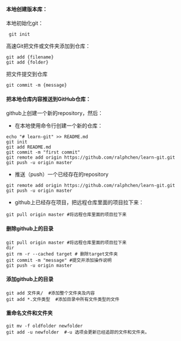 #### 本地创建版本库：

本地初始化git：

```
 git init
```

高速Git把文件或文件夹添加到仓库：

```
git add {filename}
git add {folder}
```

把文件提交到仓库

```
git commit -m {message}
```



#### 把本地仓库内容推送到GitHub仓库：

github上创建一个新的repository，然后：

- 在本地使用命令行创建一个新的仓库：


```
echo "# learn-git" >> README.md
git init
git add README.md
git commit -m "first commit"
git remote add origin https://github.com/ralphchen/learn-git.git
git push -u origin master
```

- 推送（push）一个已经存在的repository 


```
git remote add origin https://github.com/ralphchen/learn-git.git
git push -u origin master
```

- github上已经存在项目，把远程仓库里面的项目拉下来：


```
git pull origin master #将远程仓库里面的项目拉下来
```



#### 删除github上的目录

```
git pull origin master #将远程仓库里面的项目拉下来
dir
git rm -r --cached target # 删除target文件夹
git commit -m "message" #提交并添加操作说明
git push -u origin master
```



#### 添加github上的目录

```
git add 文件夹/  #添加整个文件夹及内容
git add *.文件类型  #添加目录中所有文件类型的文件
```

#### 重命名文件和文件夹
```
git mv -f oldfolder newfolder
git add -u newfolder  #-u 选项会更新已经追踪的文件和文件夹。

```

